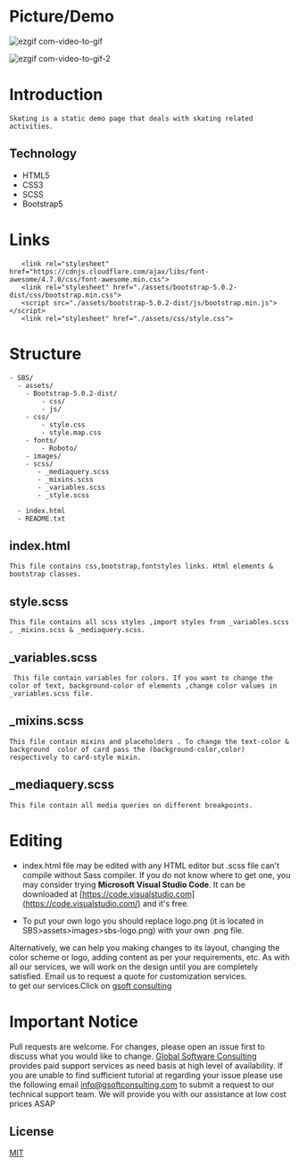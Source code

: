 # Picture/Demo
![ezgif com-video-to-gif](https://user-images.githubusercontent.com/78399841/136374733-efdab185-5244-4f6e-b500-9b30d6485e3b.gif)

![ezgif com-video-to-gif-2](https://user-images.githubusercontent.com/78399841/136374789-7d83ebf0-080e-439c-a8cf-d71074d97679.gif)
# Introduction

`Skating is a static demo page that deals with skating related activities.`

## Technology
* HTML5
* CSS3 
* SCSS
* Bootstrap5
 
# Links
 ```
    <link rel="stylesheet" href="https://cdnjs.cloudflare.com/ajax/libs/font-awesome/4.7.0/css/font-awesome.min.css">
    <link rel="stylesheet" href="./assets/bootstrap-5.0.2-dist/css/bootstrap.min.css">
    <script src="./assets/bootstrap-5.0.2-dist/js/bootstrap.min.js"></script>
    <link rel="stylesheet" href="./assets/css/style.css">
```
# Structure
  ``` 
- SBS/
    - assets/ 
      - Bootstrap-5.0.2-dist/
          - css/
          - js/
      - css/
          - style.css
          - style.map.css
      - fonts/
          - Roboto/  
      - images/
      - scss/
         - _mediaquery.scss
         - _mixins.scss
         - _variables.scss
         - _style.scss 
   
    - index.html
    - README.txt
```
## index.html
```This file contains css,bootstrap,fontstyles links. Html elements & bootstrap classes.```

 ## style.scss
```This file contains all scss styles ,import styles from _variables.scss , _mixins.scss & _mediaquery.scss.```
## _variables.scss 
``` This file contain variables for colors. If you want to change the color of text, background-color of elements ,change color values in _variables.scss file.```  
## _mixins.scss
``This file contain mixins and placeholders .
To change the text-color & background  color of card pass the (background-color,color) respectively to card-style mixin. ``
##  _mediaquery.scss
``This file contain all media queries on different breakpoints.``

# Editing
- index.html file may be edited with any HTML editor but .scss file can't compile without Sass compiler. If you do not know where to get one, you may consider trying **Microsoft Visual Studio Code**. It can be downloaded at [https://code.visualstudio.com](https://code.visualstudio.com/)
 and it's free.

- To put your own logo you should replace logo.png (it is located in SBS>assets>images>sbs-logo.png) with your own .png file.

Alternatively, we can help you making changes to its layout, changing the color scheme or logo, adding content as per your requirements, etc.
As with all our services, we will work on the design until you are completely satisfied. Email us to request a quote for customization services.  
to get our services.Click on [gsoft consulting](https://gsoftconsulting.com/)
# Important Notice

Pull requests are welcome. For changes, please open an issue first to discuss what you would like to change. [Global Software Consulting](https://gsoftconsulting.com/) provides paid support services as need basis at high level of availability. If you are unable to find sufficient tutorial at regarding your issue please use the following email [info@gsoftconsulting.com](mailto:info@gsoftconsulting.com)  to submit a request to our technical support team. We will provide you with our assistance at low cost prices ASAP 
## License
[MIT](https://choosealicense.com/licenses/mit/)
